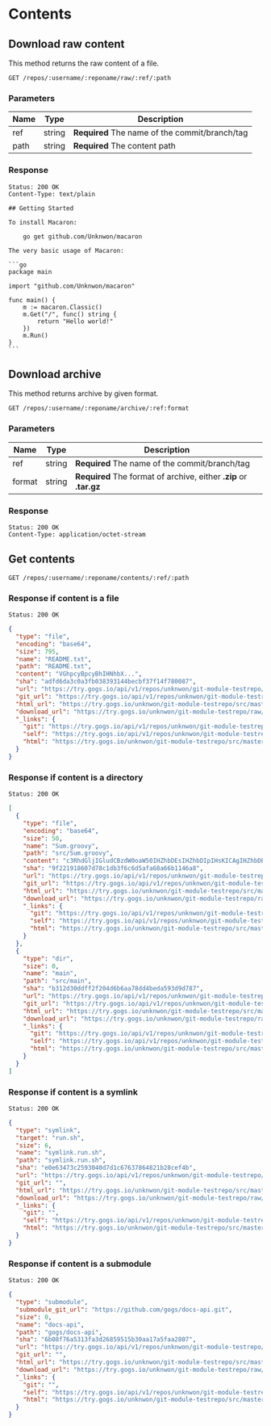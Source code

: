 # Contents

## Download raw content

This method returns the raw content of a file.

```
GET /repos/:username/:reponame/raw/:ref/:path
```

### Parameters

|Name|Type|Description|
|----|----|-----------|
|ref|string|**Required** The name of the commit/branch/tag|
|path|string|**Required** The content path|

### Response

```
Status: 200 OK
Content-Type: text/plain
```

	## Getting Started
	
	To install Macaron:
	
		go get github.com/Unknwon/macaron
	
	The very basic usage of Macaron:
	
	```go
	package main
	
	import "github.com/Unknwon/macaron"
	
	func main() {
		m := macaron.Classic()
		m.Get("/", func() string {
			return "Hello world!"
		})
		m.Run()
	}
	```

## Download archive

This method returns archive by given format.

```
GET /repos/:username/:reponame/archive/:ref:format
```

### Parameters

|Name|Type|Description|
|----|----|-----------|
|ref|string|**Required** The name of the commit/branch/tag|
|format|string|**Required** The format of archive, either **.zip** or **.tar.gz**|

### Response

```
Status: 200 OK
Content-Type: application/octet-stream
```

## Get contents

```
GET /repos/:username/:reponame/contents/:ref/:path
```

### Response if content is a file
```
Status: 200 OK
```
```json
{
  "type": "file",
  "encoding": "base64",
  "size": 795,
  "name": "README.txt",
  "path": "README.txt",
  "content": "VGhpcyBpcyBhIHNhbX...",
  "sha": "adfd6da3c0a3fb038393144becbf37f14f780087",
  "url": "https://try.gogs.io/api/v1/repos/unknwon/git-module-testrepo/contents/README.txt",
  "git_url": "https://try.gogs.io/api/v1/repos/unknwon/git-module-testrepo/git/blobs/adfd6da3c0a3fb038393144becbf37f14f780087",
  "html_url": "https://try.gogs.io/unknwon/git-module-testrepo/src/master/README.txt",
  "download_url": "https://try.gogs.io/unknwon/git-module-testrepo/raw/master/README.txt",
  "_links": {
    "git": "https://try.gogs.io/api/v1/repos/unknwon/git-module-testrepo/git/blobs/adfd6da3c0a3fb038393144becbf37f14f780087",
    "self": "https://try.gogs.io/api/v1/repos/unknwon/git-module-testrepo/contents/README.txt",
    "html": "https://try.gogs.io/unknwon/git-module-testrepo/src/master/README.txt"
  }
}
```


### Response if content is a directory

```
Status: 200 OK
```
```json
[
  {
    "type": "file",
    "encoding": "base64",
    "size": 50,
    "name": "Sum.groovy",
    "path": "src/Sum.groovy",
    "content": "c3RhdGljIGludCBzdW0oaW50IHZhbDEsIHZhbDIpIHsKICAgIHZhbDEgKyB2YWwyCn0=",
    "sha": "9f221918607d78c1db3f6c6d5afa68a66b1146a8",
    "url": "https://try.gogs.io/api/v1/repos/unknwon/git-module-testrepo/contents/src/Sum.groovy",
    "git_url": "https://try.gogs.io/api/v1/repos/unknwon/git-module-testrepo/git/blobs/9f221918607d78c1db3f6c6d5afa68a66b1146a8",
    "html_url": "https://try.gogs.io/unknwon/git-module-testrepo/src/master/Sum.groovy",
    "download_url": "https://try.gogs.io/unknwon/git-module-testrepo/raw/master/Sum.groovy",
    "_links": {
      "git": "https://try.gogs.io/api/v1/repos/unknwon/git-module-testrepo/git/blobs/9f221918607d78c1db3f6c6d5afa68a66b1146a8",
      "self": "https://try.gogs.io/api/v1/repos/unknwon/git-module-testrepo/contents/src/Sum.groovy",
      "html": "https://try.gogs.io/unknwon/git-module-testrepo/src/master/Sum.groovy"
    }
  },
  {
    "type": "dir",
    "size": 0,
    "name": "main",
    "path": "src/main",
    "sha": "b312d30ddff2f204d6b6aa78dd4beda593d9d787",
    "url": "https://try.gogs.io/api/v1/repos/unknwon/git-module-testrepo/contents/src/main",
    "git_url": "https://try.gogs.io/api/v1/repos/unknwon/git-module-testrepo/git/trees/b312d30ddff2f204d6b6aa78dd4beda593d9d787",
    "html_url": "https://try.gogs.io/unknwon/git-module-testrepo/src/master/main",
    "download_url": "https://try.gogs.io/unknwon/git-module-testrepo/raw/master/main",
    "_links": {
      "git": "https://try.gogs.io/api/v1/repos/unknwon/git-module-testrepo/git/trees/b312d30ddff2f204d6b6aa78dd4beda593d9d787",
      "self": "https://try.gogs.io/api/v1/repos/unknwon/git-module-testrepo/contents/src/main",
      "html": "https://try.gogs.io/unknwon/git-module-testrepo/src/master/main"
    }
  }
]
```

### Response if content is a symlink
```
Status: 200 OK
```
```json
{
  "type": "symlink",
  "target": "run.sh",
  "size": 6,
  "name": "symlink.run.sh",
  "path": "symlink.run.sh",
  "sha": "e0e63473c2593040d7d1c67637864821b28cef4b",
  "url": "https://try.gogs.io/api/v1/repos/unknwon/git-module-testrepo/contents/symlink.run.sh",
  "git_url": "",
  "html_url": "https://try.gogs.io/unknwon/git-module-testrepo/src/master/symlink.run.sh",
  "download_url": "https://try.gogs.io/unknwon/git-module-testrepo/raw/master/symlink.run.sh",
  "_links": {
    "git": "",
    "self": "https://try.gogs.io/api/v1/repos/unknwon/git-module-testrepo/contents/symlink.run.sh",
    "html": "https://try.gogs.io/unknwon/git-module-testrepo/src/master/symlink.run.sh"
  }
}
```

### Response if content is a submodule
```
Status: 200 OK
```
```json
{
  "type": "submodule",
  "submodule_git_url": "https://github.com/gogs/docs-api.git",
  "size": 0,
  "name": "docs-api",
  "path": "gogs/docs-api",
  "sha": "6b08f76a5313fa3d26859515b30aa17a5faa2807",
  "url": "https://try.gogs.io/api/v1/repos/unknwon/git-module-testrepo/contents/gogs/docs-api",
  "git_url": "",
  "html_url": "https://try.gogs.io/unknwon/git-module-testrepo/src/master/docs-api",
  "download_url": "https://try.gogs.io/unknwon/git-module-testrepo/raw/master/docs-api",
  "_links": {
    "git": "",
    "self": "https://try.gogs.io/api/v1/repos/unknwon/git-module-testrepo/contents/gogs/docs-api",
    "html": "https://try.gogs.io/unknwon/git-module-testrepo/src/master/docs-api"
  }
}
```

